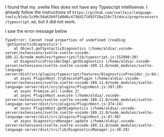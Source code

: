 I found that my .svelte files does not have any Typescript intellisense.
I already follow the instructions of `https://github.com/sveltejs/language-tools/blob/2c99c58a62b9f1d0d6c4736d171692f2ba226c73/docs/preprocessors/typescript.md`, but it did not work.

I saw the error message below

```text
TypeError: Cannot read properties of undefined (reading 'getSyntacticDiagnostics')
    at Object.getSyntacticDiagnostics (/home/aldia/.vscode-server/extensions/svelte.svelte-vscode-109.11.0/node_modules/typescript/lib/typescript.js:152986:20)
    at DiagnosticsProviderImpl.getDiagnostics (/home/aldia/.vscode-server/extensions/svelte.svelte-vscode-109.11.0/node_modules/svelte-language-server/dist/src/plugins/typescript/features/DiagnosticsProvider.js:64:32)
    at async PluginHost.tryExecutePlugin (/home/aldia/.vscode-server/extensions/svelte.svelte-vscode-109.11.0/node_modules/svelte-language-server/dist/src/plugins/PluginHost.js:397:20)
    at async Promise.all (index 2)
    at async PluginHost.execute (/home/aldia/.vscode-server/extensions/svelte.svelte-vscode-109.11.0/node_modules/svelte-language-server/dist/src/plugins/PluginHost.js:374:24)
    at async PluginHost.getDiagnostics (/home/aldia/.vscode-server/extensions/svelte.svelte-vscode-109.11.0/node_modules/svelte-language-server/dist/src/plugins/PluginHost.js:47:38)
    at async DiagnosticsManager.update (/home/aldia/.vscode-server/extensions/svelte.svelte-vscode-109.11.0/node_modules/svelte-language-server/dist/src/lib/DiagnosticsManager.js:38:29)

```
